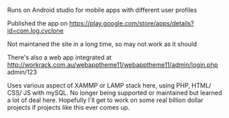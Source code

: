 Runs on Android studio for mobile apps with different user profiles

Published the app on https://play.google.com/store/apps/details?id=com.log.cyclone

Not maintaned the site in a long time, so may not work as it should

There's also a web app integrated at http://workrack.com.au/webapptheme11/webapptheme11/admin/login.php admin/123

Uses various aspect of XAMMP or LAMP stack here, using PHP, HTML/ CSS/ JS with mySQL. No longer being supported or maintained but learned a lot of deal here. Hopefully I'll get to work on some real billion dollar projects if projects like this ever comes up.

